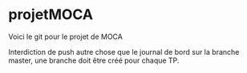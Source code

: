 # projetMOCA
Voici le git pour le projet de MOCA

Interdiction de push autre chose que le journal de bord sur la branche master, une branche doit être créé pour chaque TP.


